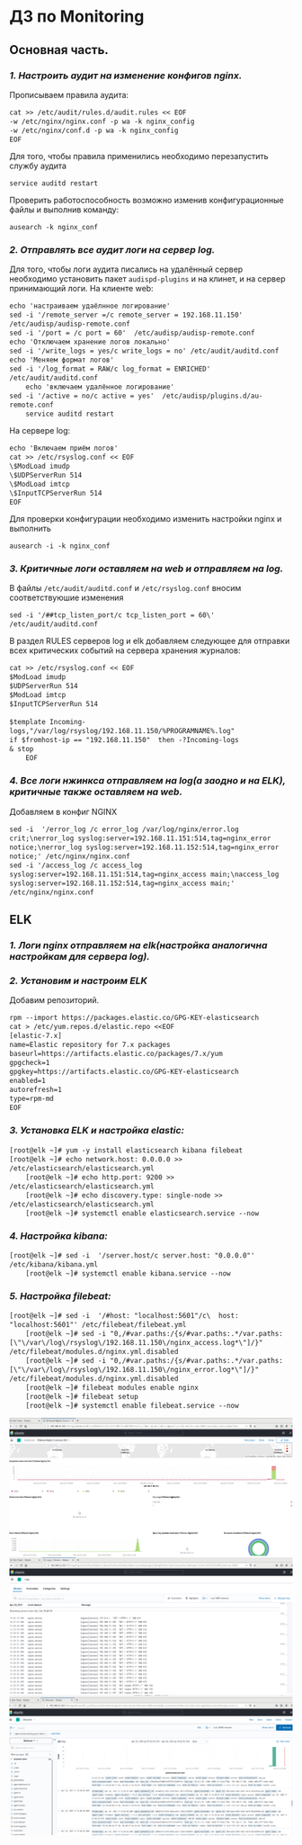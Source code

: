 # ДЗ по Monitoring

## Основная часть.
### *1. Настроить аудит на изменение конфигов nginx.*

Прописываем правила аудита:

	cat >> /etc/audit/rules.d/audit.rules << EOF
	-w /etc/nginx/nginx.conf -p wa -k nginx_config
	-w /etc/nginx/conf.d -p wa -k nginx_config
	EOF

Для того, чтобы правила применились необходимо перезапустить службу аудита

	service auditd restart

Проверить работоспособность возможно изменив конфигурационные файлы и выполнив команду:

	ausearch -k nginx_conf

### *2. Отправлять все аудит логи на сервер log.*

Для того, чтобы логи аудита писались на удалённый сервер необходимо установить пакет `audispd-plugins` и на клинет, и на сервер принимающий логи.
На клиенте web:

	echo 'настраиваем удаёлнное логирование'
	sed -i '/remote_server =/c remote_server = 192.168.11.150'  /etc/audisp/audisp-remote.conf
	sed -i '/port = /c port = 60'  /etc/audisp/audisp-remote.conf
	echo 'Отключаем хранение логов локально'
	sed -i '/write_logs = yes/c write_logs = no' /etc/audit/auditd.conf
	echo 'Меняем формат логов'
	sed -i '/log_format = RAW/c log_format = ENRICHED' /etc/audit/auditd.conf
        echo 'включаем удалённое логирование'
	sed -i '/active = no/c active = yes'  /etc/audisp/plugins.d/au-remote.conf
        service auditd restart

На сервере log:

	echo 'Включаем приём логов'
	cat >> /etc/rsyslog.conf << EOF
	\$ModLoad imudp
	\$UDPServerRun 514
	\$ModLoad imtcp
	\$InputTCPServerRun 514
	EOF

Для проверки конфигурации необходимо изменить настройки nginx и выполнить

	ausearch -i -k nginx_conf

### *3. Критичные логи оставляем на web и отправляем на log.*

В файлы `/etc/audit/auditd.conf` и `/etc/rsyslog.conf` вносим соответствуюшие изменения

	sed -i '/##tcp_listen_port/c tcp_listen_port = 60\' /etc/audit/auditd.conf

	

В раздел RULES серверов log и elk добавляем следующее для отправки всех критических событий на сервера хранения журналов:
	
	cat >> /etc/rsyslog.conf << EOF
	$ModLoad imudp
	$UDPServerRun 514
	$ModLoad imtcp
	$InputTCPServerRun 514

	$template Incoming-logs,"/var/log/rsyslog/192.168.11.150/%PROGRAMNAME%.log"
	if $fromhost-ip == "192.168.11.150"  then -?Incoming-logs
	& stop
        EOF



### *4. Все логи нжинкса отправляем на log(а заодно и на ELK), критичные также оставляем на web.*

Добавляем в конфиг NGINX 

	sed -i  '/error_log /c error_log /var/log/nginx/error.log crit;\nerror_log syslog:server=192.168.11.151:514,tag=nginx_error notice;\nerror_log syslog:server=192.168.11.152:514,tag=nginx_error notice;' /etc/nginx/nginx.conf
	sed -i '/access_log /c access_log syslog:server=192.168.11.151:514,tag=nginx_access main;\naccess_log syslog:server=192.168.11.152:514,tag=nginx_access main;' /etc/nginx/nginx.conf

## **ELK**

### *1. Логи nginx отправляем на elk(настройка аналогична настройкам для сервера log).*
### *2. Установим и настроим ELK*

Добавим репозиторий.

	rpm --import https://packages.elastic.co/GPG-KEY-elasticsearch
	cat > /etc/yum.repos.d/elastic.repo <<EOF
	[elastic-7.x]
	name=Elastic repository for 7.x packages
	baseurl=https://artifacts.elastic.co/packages/7.x/yum
	gpgcheck=1
	gpgkey=https://artifacts.elastic.co/GPG-KEY-elasticsearch
	enabled=1
	autorefresh=1
	type=rpm-md
	EOF	

### *3. Установка ELK и настройка elastic:*

	[root@elk ~]# yum -y install elasticsearch kibana filebeat
	[root@elk ~]# echo network.host: 0.0.0.0 >> /etc/elasticsearch/elasticsearch.yml
        [root@elk ~]# echo http.port: 9200 >> /etc/elasticsearch/elasticsearch.yml
        [root@elk ~]# echo discovery.type: single-node >> /etc/elasticsearch/elasticsearch.yml
        [root@elk ~]# systemctl enable elasticsearch.service --now
	
### *4. Настройка kibana:*

	[root@elk ~]# sed -i  '/server.host/c server.host: "0.0.0.0"' /etc/kibana/kibana.yml
        [root@elk ~]# systemctl enable kibana.service --now
	
### *5. Настройка filebeat:*

	[root@elk ~]# sed -i  '/#host: "localhost:5601"/c\  host: "localhost:5601"' /etc/filebeat/filebeat.yml
        [root@elk ~]# sed -i "0,/#var.paths:/{s/#var.paths:.*/var.paths: [\"\/var\/log\/rsyslog\/192.168.11.150\/nginx_access.log*\"]/}" /etc/filebeat/modules.d/nginx.yml.disabled
        [root@elk ~]# sed -i "0,/#var.paths:/{s/#var.paths:.*/var.paths: [\"\/var\/log\/rsyslog\/192.168.11.150\/nginx_error.log*\"]/}" /etc/filebeat/modules.d/nginx.yml.disabled
        [root@elk ~]# filebeat modules enable nginx
        [root@elk ~]# filebeat setup
        [root@elk ~]# systemctl enable filebeat.service --now

![map](nginx.PNG)
![nginx_access](nginx2.PNG)
![index](nginx3.PNG)
